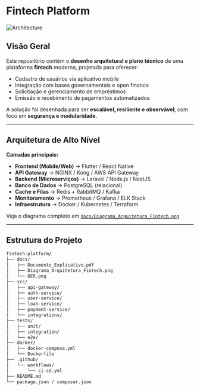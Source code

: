 # Fintech Platform

![Architecture](docs/Diagrama_Arquitetura_Fintech.png)

## Visão Geral

Este repositório contém o **desenho arquitetural e plano técnico** de uma plataforma **fintech** moderna, projetada para oferecer:
- Cadastro de usuários via aplicativo mobile  
- Integração com bases governamentais e open finance  
- Solicitação e gerenciamento de empréstimos  
- Emissão e recebimento de pagamentos automatizados  

A solução foi desenhada para ser **escalável, resiliente e observável**, com foco em **segurança e modularidade**.

---

## Arquitetura de Alto Nível

**Camadas principais:**
- **Frontend (Mobile/Web)** → Flutter / React Native  
- **API Gateway** → NGINX / Kong / AWS API Gateway  
- **Backend (Microserviços)** → Laravel / Node.js / NestJS  
- **Banco de Dados** → PostgreSQL (relacional)  
- **Cache e Filas** → Redis + RabbitMQ / Kafka  
- **Monitoramento** → Prometheus / Grafana / ELK Stack  
- **Infraestrutura** → Docker / Kubernetes / Terraform  

Veja o diagrama completo em [`docs/Diagrama_Arquitetura_Fintech.png`](docs/Diagrama_Arquitetura_Fintech.png)

---

## Estrutura do Projeto

```bash
fintech-platform/
├── docs/
│   ├── Documento_Explicativo.pdf
│   ├── Diagrama_Arquitetura_Fintech.png
│   └── DER.png
├── src/
│   ├── api-gateway/
│   ├── auth-service/
│   ├── user-service/
│   ├── loan-service/
│   ├── payment-service/
│   └── integrations/
├── tests/
│   ├── unit/
│   ├── integration/
│   └── e2e/
├── docker/
│   ├── docker-compose.yml
│   └── Dockerfile
├── .github/
│   └── workflows/
│       └── ci-cd.yml
├── README.md
└── package.json / composer.json
